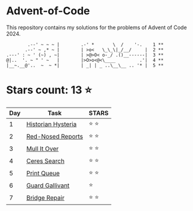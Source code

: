 # Advent-of-Code
This repository contains my solutions for the problems of Advent of Code 2024.

```
        .--' ~ ~ ~ |        .-' *       \  /    '-.    1 **
       .--' ~ ,* ~ |        | >o<   \_\_\|_/__/     |  2 **
.---' : ~ ' (~) , ~|        | >@>O< o-_/ .()__------|  3 **
@|..  '. ~ " ' ~   |        |>O>o<@<\____         .'|  4 **
|__~.__@'..  ~  ~ *|        | _| | _ ..\__\__ .. '* |  5 **

```

# Stars count: 13 :star:

| Day | Task        | STARS        |
|-----|-------------|--------------|
| 1   | [Historian Hysteria](./1/Day1.cs)     | :star: :star: |
| 2   | [Red-Nosed Reports](./2/Day2.cs)      | :star: :star: |
| 3   | [Mull It Over](./3/Day3.cs)           | :star: :star: |
| 4   | [Ceres Search](./4/Day4.cs)           | :star: :star: |
| 5   | [Print Queue](./5/Day5.cs)            | :star: :star: |
| 6   | [Guard Gallivant](./6/Day6.cs)        | :star:        |
| 7   | [Bridge Repair](./7/Day7.cs)          | :star: :star: |

